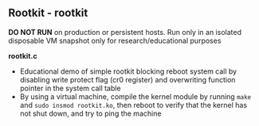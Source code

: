 ## Rootkit - rootkit
**DO NOT RUN** on production or persistent hosts. Run only in an isolated disposable VM snapshot only for research/educational purposes

**rootkit.c**
- Educational demo of simple rootkit blocking reboot system call by disabling write protect flag (cr0 register) and overwriting function pointer in the system call table
- By using a virtual machine, compile the kernel module by running <code>make</code> and <code>sudo insmod rootkit.ko</code>, then reboot to verify that the kernel has not shut down, and try to ping the machine
